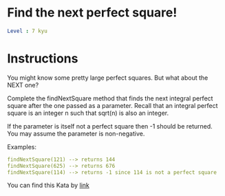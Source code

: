 # Find the next perfect square!

```yaml
Level : 7 kyu
```

# Instructions

You might know some pretty large perfect squares. But what about the NEXT one?

Complete the findNextSquare method that finds the next integral perfect square after the one passed as a parameter. Recall that an integral perfect square is an integer n such that sqrt(n) is also an integer.

If the parameter is itself not a perfect square then -1 should be returned. You may assume the parameter is non-negative.

Examples:
```yaml
findNextSquare(121) --> returns 144
findNextSquare(625) --> returns 676
findNextSquare(114) --> returns -1 since 114 is not a perfect square
```

You can find this Kata by [link](https://www.codewars.com/kata/56269eb78ad2e4ced1000013/train/java)